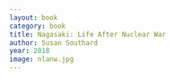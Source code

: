```yaml
---
layout: book
category: book
title: Nagasaki: Life After Nuclear War
author: Susan Southard
year: 2018
image: nlanw.jpg
---
```


